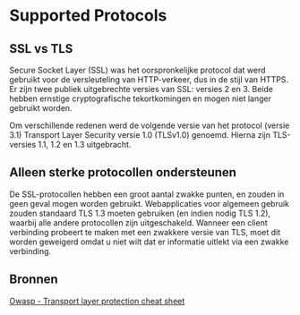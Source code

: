 # Supported Protocols


## SSL vs TLS

Secure Socket Layer (SSL) was het oorspronkelijke protocol dat werd gebruikt voor de versleuteling van HTTP-verkeer, dus in de stijl van HTTPS. Er zijn twee publiek uitgebrechte versies van SSL: versies 2 en 3. Beide hebben ernstige cryptografische tekortkomingen en mogen niet langer gebruikt worden.

Om verschillende redenen werd de volgende versie van het protocol (versie 3.1) Transport Layer Security versie 1.0 (TLSv1.0) genoemd.
Hierna zijn TLS-versies 1.1, 1.2 en 1.3 uitgebracht.



## Alleen sterke protocollen ondersteunen

De SSL-protocollen hebben een groot aantal zwakke punten, en zouden in geen geval mogen worden gebruikt.
Webapplicaties voor algemeen gebruik zouden standaard TLS 1.3 moeten gebruiken (en indien nodig TLS 1.2), waarbij alle andere protocollen zijn uitgeschakeld.
Wanneer een client verbinding probeert te maken met een zwakkere versie van TLS, moet dit worden geweigerd omdat u niet wilt dat er informatie uitlekt via een zwakke verbinding.


## Bronnen

[Owasp - Transport layer protection cheat sheet](https://cheatsheetseries.owasp.org/cheatsheets/Transport_Layer_Protection_Cheat_Sheet.html)

